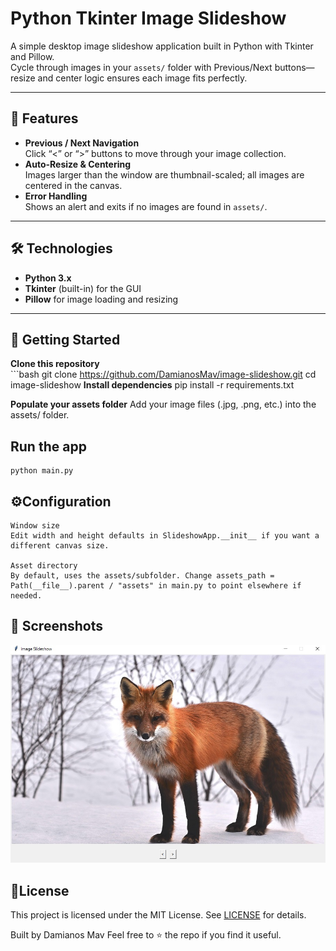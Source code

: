 # Python Tkinter Image Slideshow

A simple desktop image slideshow application built in Python with Tkinter and Pillow.  
Cycle through images in your `assets/` folder with Previous/Next buttons—resize and center logic ensures each image fits perfectly.

---

## 📝 Features

- **Previous / Next Navigation**  
  Click “<” or “>” buttons to move through your image collection.  
- **Auto-Resize & Centering**  
  Images larger than the window are thumbnail-scaled; all images are centered in the canvas.  
- **Error Handling**  
  Shows an alert and exits if no images are found in `assets/`.

---

## 🛠️ Technologies

- **Python 3.x**  
- **Tkinter** (built-in) for the GUI  
- **Pillow** for image loading and resizing  

---

## 🚀 Getting Started

 **Clone this repository**  
    ```bash
    git clone https://github.com/DamianosMav/image-slideshow.git
    cd image-slideshow
 **Install dependencies**
    pip install -r requirements.txt

 **Populate your assets folder**
    Add your image files (.jpg, .png, etc.) into the assets/ folder.

## Run the app
    python main.py

## ⚙️Configuration
    Window size
    Edit width and height defaults in SlideshowApp.__init__ if you want a different canvas size.

    Asset directory
    By default, uses the assets/subfolder. Change assets_path = Path(__file__).parent / "assets" in main.py to point elsewhere if needed.

## 📸 Screenshots
![Main window with sample tasks](assets/App-photo.jpg)

## 📄License
This project is licensed under the MIT License. See [LICENSE](LICENSE) for details.

Built by Damianos Mav
Feel free to ⭐ the repo if you find it useful.